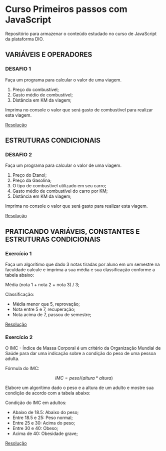 # Curso Primeiros passos com JavaScript

Repositório para armazenar o conteúdo estudado no curso de JavaScript da plataforma DIO.

## VARIÁVEIS E OPERADORES

### DESAFIO 1

Faça um programa para calcular o valor de uma viagem.

1. Preço do combustível;
2. Gasto médio de combustível;
3. Distância em KM da viagem;

Imprima no console o valor que será gasto de combustível para realizar esta viagem.

[Resolução](/01-variaveis-e-operadores/desafio.md)

## ESTRUTURAS CONDICIONAIS

### DESAFIO 2

Faça um programa para calcular o valor de uma viagem.

1. Preço do Etanol;
2. Preço da Gasolina;
3. O tipo de combustível utilizado em seu carro;
4. Gasto médio de combustível do carro por KM;
5. Distância em KM da viagem;

Imprima no console o valor que será gasto para realizar esta viagem.

[Resolução](/02-estruturas-condicionais/desafio.md)

## PRATICANDO VARIÁVEIS, CONSTANTES E ESTRUTURAS CONDICIONAIS

### Exercício 1

Faça um algorítimo que dado 3 notas tiradas por aluno em um semestre na faculdade calcule e imprima a sua média e sua classificação conforme a tabela abaixo:

Média (nota 1 + nota 2 + nota 3) / 3;

Classificação:
* Média menor que 5, reprovação;
* Nota entre 5 e 7, recuperação;
* Nota acima de 7, passou de semestre;

[Resolução](/03-exercicios-praticos/ex1.md)

### Exercício 2

O IMC - Índice de Massa Corporal é um critério da Organização Mundial de Saúde para dar uma indicação sobre a condição do peso de uma pessoa adulta.

Fórmula do IMC:

$$
IMC = peso / (altura * altura)
$$

Elabore um algorítimo dado o peso e a altura de um adulto e mostre sua condição de acordo com a tabela abaixo:

Condição do IMC em adultos:
* Abaixo de 18.5: Abaixo do peso;
* Entre 18.5 e 25: Peso normal;
* Entre 25 e 30: Acima do peso;
* Entre 30 e 40: Obeso;
* Acima de 40: Obesidade grave;

[Resolução](/03-exercicios-praticos/ex2.md)